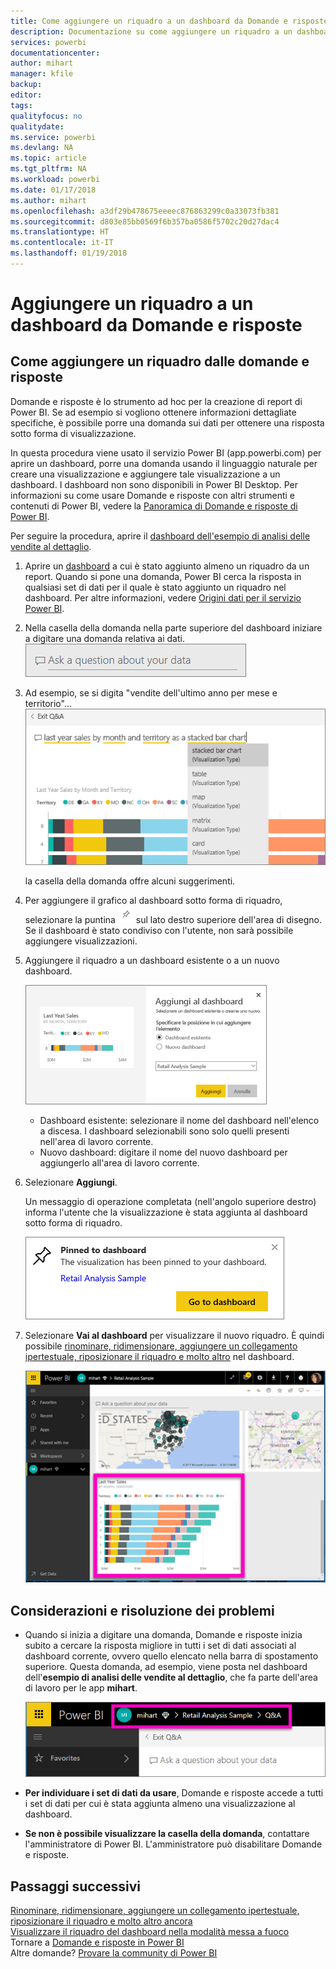 ```yaml
---
title: Come aggiungere un riquadro a un dashboard da Domande e risposte
description: Documentazione su come aggiungere un riquadro a un dashboard di Power BI nella casella della domanda di Domande e risposte
services: powerbi
documentationcenter: 
author: mihart
manager: kfile
backup: 
editor: 
tags: 
qualityfocus: no
qualitydate: 
ms.service: powerbi
ms.devlang: NA
ms.topic: article
ms.tgt_pltfrm: NA
ms.workload: powerbi
ms.date: 01/17/2018
ms.author: mihart
ms.openlocfilehash: a3df29b478675eeeec876863299c0a33073fb381
ms.sourcegitcommit: d803e85bb0569f6b357ba0586f5702c20d27dac4
ms.translationtype: HT
ms.contentlocale: it-IT
ms.lasthandoff: 01/19/2018
---
```

# <a name="pin-a-tile-to-a-dashboard-from-qa"></a>Aggiungere un riquadro a un dashboard da Domande e risposte
## <a name="how-to-pin-a-tile-from-qa"></a>Come aggiungere un riquadro dalle domande e risposte
Domande e risposte è lo strumento ad hoc per la creazione di report di Power BI. Se ad esempio si vogliono ottenere informazioni dettagliate specifiche, è possibile porre una domanda sui dati per ottenere una risposta sotto forma di visualizzazione.

In questa procedura viene usato il servizio Power BI (app.powerbi.com) per aprire un dashboard, porre una domanda usando il linguaggio naturale per creare una visualizzazione e aggiungere tale visualizzazione a un dashboard. I dashboard non sono disponibili in Power BI Desktop. Per informazioni su come usare Domande e risposte con altri strumenti e contenuti di Power BI, vedere la [Panoramica di Domande e risposte di Power BI](power-bi-q-and-a.md). 

Per seguire la procedura, aprire il [dashboard dell'esempio di analisi delle vendite al dettaglio](sample-retail-analysis.md).


1. Aprire un [dashboard](service-dashboards.md) a cui è stato aggiunto almeno un riquadro da un report. Quando si pone una domanda, Power BI cerca la risposta in qualsiasi set di dati per il quale è stato aggiunto un riquadro nel dashboard.  Per altre informazioni, vedere [Origini dati per il servizio Power BI](service-get-data.md).
2. Nella casella della domanda nella parte superiore del dashboard iniziare a digitare una domanda relativa ai dati.  
   ![](media/service-dashboard-pin-tile-from-q-and-a/power-bi-question-box.png)
3. Ad esempio, se si digita "vendite dell'ultimo anno per mese e territorio"...  
   ![](media/service-dashboard-pin-tile-from-q-and-a/power-bi-type-q-and-a.png)

   la casella della domanda offre alcuni suggerimenti.
4. Per aggiungere il grafico al dashboard sotto forma di riquadro, selezionare la puntina ![](media/service-dashboard-pin-tile-from-q-and-a/pbi_pintile.png) sul lato destro superiore dell'area di disegno. Se il dashboard è stato condiviso con l'utente, non sarà possibile aggiungere visualizzazioni.

5. Aggiungere il riquadro a un dashboard esistente o a un nuovo dashboard.

   ![](media/service-dashboard-pin-tile-from-q-and-a/power-bi-pin-to-dashboard.png)

   * Dashboard esistente: selezionare il nome del dashboard nell'elenco a discesa. I dashboard selezionabili sono solo quelli presenti nell'area di lavoro corrente.
   * Nuovo dashboard: digitare il nome del nuovo dashboard per aggiungerlo all'area di lavoro corrente.

6. Selezionare **Aggiungi**.

   Un messaggio di operazione completata (nell'angolo superiore destro) informa l'utente che la visualizzazione è stata aggiunta al dashboard sotto forma di riquadro.  

   ![](media/service-dashboard-pin-tile-from-q-and-a/power-bi-pin.png)
7. Selezionare **Vai al dashboard** per visualizzare il nuovo riquadro. È quindi possibile [rinominare, ridimensionare, aggiungere un collegamento ipertestuale, riposizionare il riquadro e molto altro](service-dashboard-edit-tile.md) nel dashboard.

   ![](media/service-dashboard-pin-tile-from-q-and-a/power-bi-pinned.png)

## <a name="considerations-and-troubleshooting"></a>Considerazioni e risoluzione dei problemi
* Quando si inizia a digitare una domanda, Domande e risposte inizia subito a cercare la risposta migliore in tutti i set di dati associati al dashboard corrente,  ovvero quello elencato nella barra di spostamento superiore. Questa domanda, ad esempio, viene posta nel dashboard dell'**esempio di analisi delle vendite al dettaglio**, che fa parte dell'area di lavoro per le app **mihart**.

  ![](media/service-dashboard-pin-tile-from-q-and-a/power-bi-navbar.png)
* **Per individuare i set di dati da usare**,  Domande e risposte accede a tutti i set di dati per cui è stata aggiunta almeno una visualizzazione al dashboard.

* **Se non è possibile visualizzare la casella della domanda**, contattare l'amministratore di Power BI. L'amministratore può disabilitare Domande e risposte.


## <a name="next-steps"></a>Passaggi successivi
[Rinominare, ridimensionare, aggiungere un collegamento ipertestuale, riposizionare il riquadro e molto altro ancora](service-dashboard-edit-tile.md)    
[Visualizzare il riquadro del dashboard nella modalità messa a fuoco](service-focus-mode.md)     
Tornare a [Domande e risposte in Power BI](power-bi-q-and-a.md)  
Altre domande? [Provare la community di Power BI](http://community.powerbi.com/)
